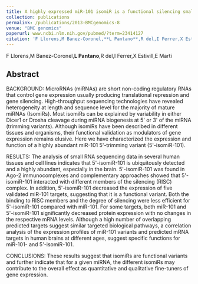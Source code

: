 ```yaml
---
title: A highly expressed miR-101 isomiR is a functional silencing small RNA.
collection: publications
permalink: /publications/2013-BMCgenomics-8
venue: "BMC genomics"
paperurl: www.ncbi.nlm.nih.gov/pubmed/?term=23414127
citation: 'F Llorens,M Banez-Coronel,**L Pantano**,R del,I Ferrer,X Estivill,E Marti (2013) A highly expressed miR-101 isomiR is a functional silencing small RNA. <i>BMC genomics</i>'
---
```


F Llorens,M Banez-Coronel,**L Pantano**,R del,I Ferrer,X Estivill,E Marti
## Abstract
BACKGROUND: MicroRNAs (miRNAs) are short non-coding regulatory RNAs that control gene expression usually producing translational repression and gene silencing. High-throughput sequencing technologies have revealed heterogeneity at length and sequence level for the majority of mature miRNAs (IsomiRs). Most isomiRs can be explained by variability in either Dicer1 or Drosha cleavage during miRNA biogenesis at 5' or 3' of the miRNA (trimming variants). Although isomiRs have been described in different tissues and organisms, their functional validation as modulators of gene expression remains elusive. Here we have characterized the expression and function of a highly abundant miR-101 5'-trimming variant (5'-isomiR-101).

RESULTS: The analysis of small RNA sequencing data in several human tissues and cell lines indicates that 5'-isomiR-101 is ubiquitously detected and a highly abundant, especially in the brain. 5'-isomiR-101 was found in Ago-2 immunocomplexes and complementary approaches showed that 5'-isomiR-101 interacted with different members of the silencing (RISC) complex. In addition, 5'-isomiR-101 decreased the expression of five validated miR-101 targets, suggesting that it is a functional variant. Both the binding to RISC members and the degree of silencing were less efficient for 5'-isomiR-101 compared with miR-101. For some targets, both miR-101 and 5'-isomiR-101 significantly decreased protein expression with no changes in the respective mRNA levels. Although a high number of overlapping predicted targets suggest similar targeted biological pathways, a correlation analysis of the expression profiles of miR-101 variants and predicted mRNA targets in human brains at different ages, suggest specific functions for miR-101- and 5'-isomiR-101.

CONCLUSIONS: These results suggest that isomiRs are functional variants and further indicate that for a given miRNA, the different isomiRs may contribute to the overall effect as quantitative and qualitative fine-tuners of gene expression.
